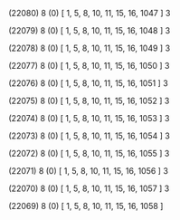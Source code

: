 (22080) 8 (0) [ 1, 5, 8, 10, 11, 15, 16, 1047 ] 3 


(22079) 8 (0) [ 1, 5, 8, 10, 11, 15, 16, 1048 ] 3 


(22078) 8 (0) [ 1, 5, 8, 10, 11, 15, 16, 1049 ] 3 


(22077) 8 (0) [ 1, 5, 8, 10, 11, 15, 16, 1050 ] 3 


(22076) 8 (0) [ 1, 5, 8, 10, 11, 15, 16, 1051 ] 3 


(22075) 8 (0) [ 1, 5, 8, 10, 11, 15, 16, 1052 ] 3 


(22074) 8 (0) [ 1, 5, 8, 10, 11, 15, 16, 1053 ] 3 


(22073) 8 (0) [ 1, 5, 8, 10, 11, 15, 16, 1054 ] 3 


(22072) 8 (0) [ 1, 5, 8, 10, 11, 15, 16, 1055 ] 3 


(22071) 8 (0) [ 1, 5, 8, 10, 11, 15, 16, 1056 ] 3 


(22070) 8 (0) [ 1, 5, 8, 10, 11, 15, 16, 1057 ] 3 


(22069) 8 (0) [ 1, 5, 8, 10, 11, 15, 16, 1058 ]  

